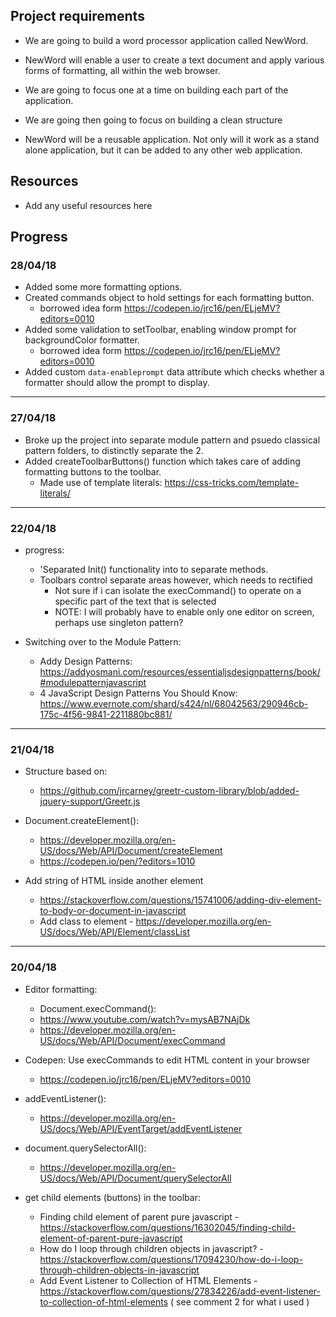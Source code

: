 ## Project requirements

- We are going to build a word processor application called NewWord.

- NewWord will enable a user to create a text document and apply various forms of formatting, all within the web browser.

- We are going to focus one at a time on building each part of the application.

- We are going then going to focus on building a clean structure

- NewWord will be a reusable application. Not only will it work as a stand alone application, but it can be added to any other web application.

## Resources

- Add any useful resources here

## Progress

### 28/04/18
- Added some more formatting options.
- Created commands object to hold settings for each formatting button.
  - borrowed idea form https://codepen.io/jrc16/pen/ELjeMV?editors=0010
- Added some validation to setToolbar, enabling window prompt for backgroundColor formatter.
  - borrowed idea form https://codepen.io/jrc16/pen/ELjeMV?editors=0010
- Added custom `data-enableprompt` data attribute which checks whether a formatter should allow the prompt to display.

---

### 27/04/18

- Broke up the project into separate module pattern and psuedo classical pattern folders, to distinctly separate the 2.
- Added createToolbarButtons() function which takes care of adding formatting buttons to the toolbar.
  - Made use of template literals: https://css-tricks.com/template-literals/

---

### 22/04/18

- progress:
  - 'Separated Init() functionality into to separate methods.
  - Toolbars control separate areas however, which needs to rectified
    - Not sure if i can isolate the execCommand() to operate on a specific part of the text that is selected
    - NOTE: I will probably have to enable only one editor on screen, perhaps use singleton pattern?

- Switching over to the Module Pattern:
  - Addy Design Patterns: https://addyosmani.com/resources/essentialjsdesignpatterns/book/#modulepatternjavascript
  - 4 JavaScript Design Patterns You Should Know: https://www.evernote.com/shard/s424/nl/68042563/290946cb-175c-4f56-9841-2211880bc881/

---

### 21/04/18

  - Structure based on:
    - https://github.com/jrcarney/greetr-custom-library/blob/added-jquery-support/Greetr.js

  - Document.createElement():
    - https://developer.mozilla.org/en-US/docs/Web/API/Document/createElement
    - https://codepen.io/pen/?editors=1010

  - Add string of HTML inside another element
    - https://stackoverflow.com/questions/15741006/adding-div-element-to-body-or-document-in-javascript
    - Add class to element - https://developer.mozilla.org/en-US/docs/Web/API/Element/classList

---

### 20/04/18
- Editor formatting:
  - Document.execCommand():
  - https://www.youtube.com/watch?v=mysAB7NAjDk
  - https://developer.mozilla.org/en-US/docs/Web/API/Document/execCommand

- Codepen: Use execCommands to edit HTML content in your browser
  - https://codepen.io/jrc16/pen/ELjeMV?editors=0010

- addEventListener():
  - https://developer.mozilla.org/en-US/docs/Web/API/EventTarget/addEventListener

- document.querySelectorAll():
  - https://developer.mozilla.org/en-US/docs/Web/API/Document/querySelectorAll

- get child elements (buttons) in the toolbar:
  - Finding child element of parent pure javascript - https://stackoverflow.com/questions/16302045/finding-child-element-of-parent-pure-javascript
  - How do I loop through children objects in javascript? - https://stackoverflow.com/questions/17094230/how-do-i-loop-through-children-objects-in-javascript
  - Add Event Listener to Collection of HTML Elements - https://stackoverflow.com/questions/27834226/add-event-listener-to-collection-of-html-elements ( see comment 2 for what i used )
